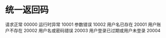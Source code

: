 # 统一返回码

请求正常 00000
运行时异常 10001
参数错误 10002
用户名已存在 20001
用户账户不存在 20002
用户名或密码错误 20003
用户登录已过期或用户未登录 20004
